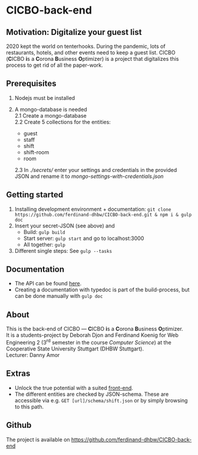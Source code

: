 # CICBO-back-end
## Motivation: Digitalize your guest list
2020 kept the world on tenterhooks. During the pandemic, lots of restaurants, hotels, and other events need to keep a guest list.
CICBO (**C**ICBO **i**s a **C**orona **B**usiness **O**ptimizer) is a project that digitalizes this process to get rid of all the paper-work.

## Prerequisites
1. Nodejs must be installed
2. A mongo-database is needed \
   2.1 Create a mongo-database\
   2.2 Create 5 collections for the entities:
    - guest
    - staff
    - shift
    - shift-room
    - room 
    
   2.3 In *./secrets/* enter your settings and credentials in the provided JSON and rename it to *mongo-settings-with-credentials.json*

## Getting started
1. Installing development environment + documentation: ```git clone https://github.com/ferdinand-dhbw/CICBO-back-end.git & npm i & gulp doc```
2. Insert your secret-JSON (see above) and
    - Build: ```gulp build```
    - Start server: ```gulp start``` and go to localhost:3000
    - All together: ```gulp```
3. Different single steps: See ```gulp --tasks```

## Documentation
- The API can be found [here](https://raw.githubusercontent.com/lipilli/CICBO/api-spec/specs/api.yaml).
- Creating a documentation with typedoc is part of the build-process, but can be done manually with ```gulp doc```

## About
This is the back-end of CICBO &mdash;  **C**ICBO **i**s a **C**orona **B**usiness **O**ptimizer.\
It is a students-project by Deborah Djon and Ferdinand Koenig for Web Engineering 2 (3<sup>rd</sup> semester in the course _Computer Science_) at the Cooperative State University Stuttgart (DHBW Stuttgart).\
Lecturer: Danny Amor

## Extras
- Unlock the true potential with a suited [front-end](https://github.com/lipilli/CICBO).
- The different entities are checked by JSON-schema. These are accessible via e.g. ```GET [url]/schema/shift.json``` or by simply browsing to this path.

## Github
The project is available on https://github.com/ferdinand-dhbw/CICBO-back-end
